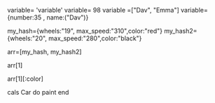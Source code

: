 variable= 'variable'
variable= 98
variable =["Dav", "Emma"]
variable= {number:35 , name:("Dav")}

my_hash={wheels:"19", max_speed:"310",color:"red"}
my_hash2={wheels:"20", max_speed:"280",color:"black"}

arr=[my_hash, my_hash2]

arr[1]

arr[1][:color]

cals Car
do paint
end